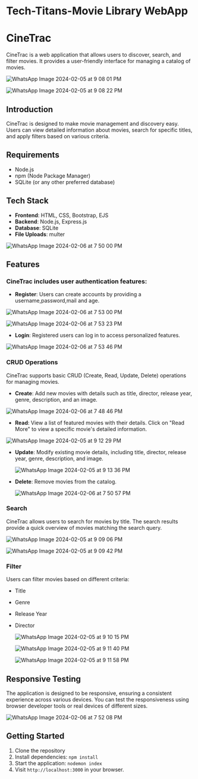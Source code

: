 # Tech-Titans-Movie Library WebApp

# CineTrac

CineTrac is a web application that allows users to discover, search, and filter movies. It provides a user-friendly interface for managing a catalog of movies.

![WhatsApp Image 2024-02-05 at 9 08 01 PM](https://github.com/kiddoGirl/Tech-Titans---Movie-Booking-App/assets/103051896/2a92aa33-9790-4e78-8570-351d3e70783e)

![WhatsApp Image 2024-02-05 at 9 08 22 PM](https://github.com/kiddoGirl/Tech-Titans---Movie-Booking-App/assets/103051896/9630481c-7934-495d-8369-d7a850f12a90)


## Introduction

CineTrac is designed to make movie management and discovery easy. Users can view detailed information about movies, search for specific titles, and apply filters based on various criteria.

## Requirements

- Node.js
- npm (Node Package Manager)
- SQLite (or any other preferred database)

## Tech Stack

- **Frontend**: HTML, CSS, Bootstrap, EJS 
- **Backend**: Node.js, Express.js
- **Database**: SQLite 
- **File Uploads**: multer

![WhatsApp Image 2024-02-06 at 7 50 00 PM](https://github.com/kiddoGirl/Tech-Titans---Movie-Booking-App/assets/103051896/99d07c3b-93c1-435e-90ea-cd3c323f81bd)


## Features

### CineTrac includes user authentication features:

- **Register**: Users can create accounts by providing a username,password,mail and age.

![WhatsApp Image 2024-02-06 at 7 53 00 PM](https://github.com/kiddoGirl/Tech-Titans---Movie-Booking-App/assets/103051896/ff02065d-3835-4fa7-99e2-5e8439fc3045)

![WhatsApp Image 2024-02-06 at 7 53 23 PM](https://github.com/kiddoGirl/Tech-Titans---Movie-Booking-App/assets/103051896/2381c854-4e4b-4b64-b262-47b09aa88654)

- **Login**: Registered users can log in to access personalized features.

![WhatsApp Image 2024-02-06 at 7 53 46 PM](https://github.com/kiddoGirl/Tech-Titans---Movie-Booking-App/assets/103051896/bac1763e-9adf-4fc1-a6b5-4e83d47a9c55)  

### CRUD Operations

CineTrac supports basic CRUD (Create, Read, Update, Delete) operations for managing movies.

- **Create**: Add new movies with details such as title, director, release year, genre, description, and an image.

![WhatsApp Image 2024-02-06 at 7 48 46 PM](https://github.com/kiddoGirl/Tech-Titans---Movie-Booking-App/assets/103051896/3c751df0-c187-4e1e-9b58-6b4cd59df9dc)
  
- **Read**: View a list of featured movies with their details. Click on "Read More" to view a specific movie's detailed information.

![WhatsApp Image 2024-02-05 at 9 12 29 PM](https://github.com/kiddoGirl/Tech-Titans---Movie-Booking-App/assets/103051896/c6455837-3d1f-4d50-bbb3-0f3841ba607a)
  
- **Update**: Modify existing movie details, including title, director, release year, genre, description, and image.

  ![WhatsApp Image 2024-02-05 at 9 13 36 PM](https://github.com/kiddoGirl/Tech-Titans---Movie-Booking-App/assets/103051896/b53b1885-c771-40e1-9d02-4dfd168baa87)

- **Delete**: Remove movies from the catalog.

  ![WhatsApp Image 2024-02-06 at 7 50 57 PM](https://github.com/kiddoGirl/Tech-Titans---Movie-Booking-App/assets/103051896/ae5f8a4b-0c18-4362-8662-faf0560b27c7)


### Search

CineTrac allows users to search for movies by title. The search results provide a quick overview of movies matching the search query.

![WhatsApp Image 2024-02-05 at 9 09 06 PM](https://github.com/kiddoGirl/Tech-Titans---Movie-Booking-App/assets/103051896/051c746a-b936-49c1-919b-322fb5fb6ce3)

![WhatsApp Image 2024-02-05 at 9 09 42 PM](https://github.com/kiddoGirl/Tech-Titans---Movie-Booking-App/assets/103051896/e887cf73-b425-4da6-8c16-1e8863335159)


### Filter

Users can filter movies based on different criteria:

- Title
- Genre
- Release Year
- Director

  ![WhatsApp Image 2024-02-05 at 9 10 15 PM](https://github.com/kiddoGirl/Tech-Titans---Movie-Booking-App/assets/103051896/f0a0b6c7-cc13-4b06-927a-58b04ad7f65a)

  ![WhatsApp Image 2024-02-05 at 9 11 40 PM](https://github.com/kiddoGirl/Tech-Titans---Movie-Booking-App/assets/103051896/79bf1688-a0d2-4b50-be72-436235813d4b)

  ![WhatsApp Image 2024-02-05 at 9 11 58 PM](https://github.com/kiddoGirl/Tech-Titans---Movie-Booking-App/assets/103051896/c27bbafb-f96c-4340-b3d4-ed4b6dbb3fc9)


## Responsive Testing

The application is designed to be responsive, ensuring a consistent experience across various devices. You can test the responsiveness using browser developer tools or real devices of different sizes.

![WhatsApp Image 2024-02-06 at 7 52 08 PM](https://github.com/kiddoGirl/Tech-Titans---Movie-Booking-App/assets/103051896/16461bac-f137-49b5-be9f-4faaf91e81ec)



## Getting Started

1. Clone the repository
2. Install dependencies: `npm install`
3. Start the application: `nodemon index`
4. Visit `http://localhost:3000` in your browser.

